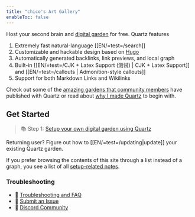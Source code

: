 ```yaml
---
title: "chico's Art Gallery"
enableToc: false
---
```


Host your second brain and [digital garden](https://jzhao.xyz/posts/networked-thought) for free. Quartz features

1. Extremely fast natural-language [[EN/=test=/search]]
2. Customizable and hackable design based on [Hugo](https://gohugo.io/)
3. Automatically generated backlinks, link previews, and local graph
4. Built-in [[EN/=test=/CJK + Latex Support (测试) | CJK + Latex Support]] and [[EN/=test=/callouts | Admonition-style callouts]]
5. Support for both Markdown Links and Wikilinks

Check out some of the [amazing gardens that community members](EN/=test=/showcase.md) have published with Quartz or read about [why I made Quartz](EN/=test=/philosophy.md) to begin with.

## Get Started
> 📚 Step 1: [Setup your own digital garden using Quartz](EN/=test=/setup.md)

Returning user? Figure out how to [[EN/=test=/updating|update]] your existing Quartz garden.

If you prefer browsing the contents of this site through a list instead of a graph, you see a list of all [setup-related notes](/tags/setup).

### Troubleshooting
- 🚧 [Troubleshooting and FAQ](EN/=test=/troubleshooting.md)
- 🐛 [Submit an Issue](https://github.com/jackyzha0/quartz/issues)
- 👀 [Discord Community](https://discord.gg/cRFFHYye7t)

